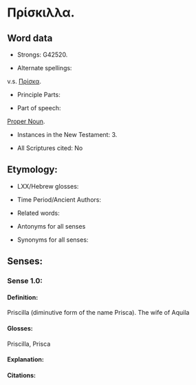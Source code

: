 # Πρίσκιλλα.

<!-- Status: S2=NeedsReview -->
<!-- Lexica used for edits: BDAG, LN, FFM, A-S -->

## Word data

* Strongs: G42520.

* Alternate spellings:

v.s. [Πρίσκα]().

* Principle Parts: 


* Part of speech: 

[Proper Noun](http://ugg.readthedocs.io/en/latest/proper_noun.html).

* Instances in the New Testament: 3.

* All Scriptures cited: No

## Etymology: 


* LXX/Hebrew glosses: 


* Time Period/Ancient Authors: 


* Related words: 

* Antonyms for all senses

* Synonyms for all senses: 


## Senses: 

### Sense  1.0: 

#### Definition: 

Priscilla (diminutive form of the name Prisca).  The wife of Aquila

#### Glosses: 

Priscilla, Prisca

#### Explanation: 

#### Citations: 